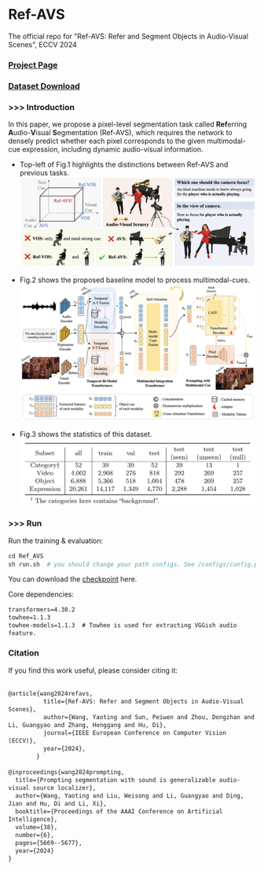 # Ref-AVS
The official repo for "Ref-AVS: Refer and Segment Objects in Audio-Visual Scenes", ECCV 2024

### [Project Page](https://gewu-lab.github.io/Ref-AVS/)
### [Dataset Download](https://gewu-lab.github.io/Ref-AVS/#downloads)



### >>> Introduction
In this paper, we propose a pixel-level segmentation task called **Ref**erring **A**udio-**V**isual **S**egmentation (Ref-AVS), which requires the network to densely predict whether each pixel corresponds to the given multimodal-cue expression, including dynamic audio-visual information.

- Top-left of Fig.1 highlights the distinctions between Ref-AVS and previous tasks. 
![Fig.1 Teaser](https://github.com/GeWu-Lab/Ref-AVS/blob/main/assets/fig1.png)

- Fig.2 shows the proposed baseline model to process multimodal-cues.
![Fig.2 Baseline](https://github.com/GeWu-Lab/Ref-AVS/blob/main/assets/fig2.png)

- Fig.3 shows the statistics of this dataset.
![Fig.3 Statistics](https://github.com/GeWu-Lab/Ref-AVS/blob/main/assets/fig3.png)

### >>> Run
Run the training & evaluation:
```python
cd Ref_AVS
sh run.sh  # you should change your path configs. See /configs/config.py for more details.
```
You can download the [checkpoint](https://pan.baidu.com/s/1NrNv1hTIqI7QAvNSwl7dvw?pwd=hh58) here.

Core dependencies:
```
transformers=4.30.2
towhee=1.1.3
towhee-models=1.1.3  # Towhee is used for extracting VGGish audio feature.
```

### Citation
If you find this work useful, please consider citing it:
```

@article{wang2024refavs,
          title={Ref-AVS: Refer and Segment Objects in Audio-Visual Scenes},
          author={Wang, Yaoting and Sun, Peiwen and Zhou, Dongzhan and Li, Guangyao and Zhang, Honggang and Hu, Di},
          journal={IEEE European Conference on Computer Vision (ECCV)},
          year={2024},
        }

@inproceedings{wang2024prompting,
  title={Prompting segmentation with sound is generalizable audio-visual source localizer},
  author={Wang, Yaoting and Liu, Weisong and Li, Guangyao and Ding, Jian and Hu, Di and Li, Xi},
  booktitle={Proceedings of the AAAI Conference on Artificial Intelligence},
  volume={38},
  number={6},
  pages={5669--5677},
  year={2024}
}
```
